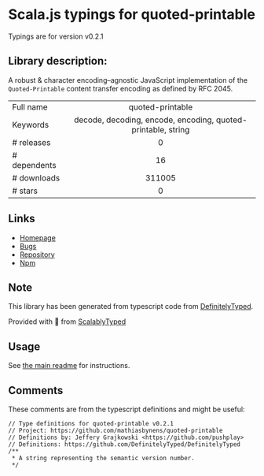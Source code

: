 
# Scala.js typings for quoted-printable

Typings are for version v0.2.1

## Library description:
A robust & character encoding–agnostic JavaScript implementation of the `Quoted-Printable` content transfer encoding as defined by RFC 2045.

|                    |                 |
| ------------------ | :-------------: |
| Full name          | quoted-printable |
| Keywords           | decode, decoding, encode, encoding, quoted-printable, string |
| # releases         | 0 |
| # dependents       | 16 |
| # downloads        | 311005 |
| # stars            | 0 |

## Links
- [Homepage](https://mths.be/quoted-printable)
- [Bugs](https://github.com/mathiasbynens/quoted-printable/issues)
- [Repository](https://github.com/mathiasbynens/quoted-printable)
- [Npm](https://www.npmjs.com/package/quoted-printable)
    


## Note
This library has been generated from typescript code from [DefinitelyTyped](https://definitelytyped.org).

Provided with :purple_heart: from [ScalablyTyped](https://github.com/oyvindberg/ScalablyTyped)

## Usage
See [the main readme](../../readme.md) for instructions.

## Comments

These comments are from the typescript definitions and might be useful:
```
// Type definitions for quoted-printable v0.2.1
// Project: https://github.com/mathiasbynens/quoted-printable
// Definitions by: Jeffery Grajkowski <https://github.com/pushplay>
// Definitions: https://github.com/DefinitelyTyped/DefinitelyTyped
/**
 * A string representing the semantic version number.
 */

```

